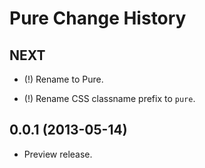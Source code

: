 Pure Change History
===================

NEXT
----

* (!) Rename to Pure.

* (!) Rename CSS classname prefix to `pure`.


0.0.1 (2013-05-14)
------------------

* Preview release.
